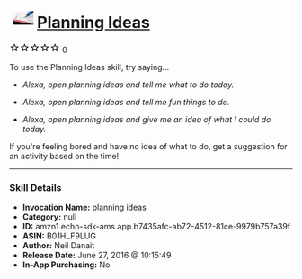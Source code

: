 # &nbsp;<img src="skill_icon" alt="Planning Ideas icon" width="36"> [Planning Ideas](http://alexa.amazon.com/#skills/amzn1.echo-sdk-ams.app.b7435afc-ab72-4512-81ce-9979b757a39f)
![0 stars](../../images/ic_star_border_black_18dp_1x.png)![0 stars](../../images/ic_star_border_black_18dp_1x.png)![0 stars](../../images/ic_star_border_black_18dp_1x.png)![0 stars](../../images/ic_star_border_black_18dp_1x.png)![0 stars](../../images/ic_star_border_black_18dp_1x.png) 0

To use the Planning Ideas skill, try saying...

* *Alexa, open planning ideas and tell me what to do today.*

* *Alexa, open planning ideas and tell me fun things to do.*

* *Alexa, open planning ideas and give me an idea of what I could do today.*

If you're feeling bored and have no idea of what to do, get a suggestion for an activity based on the time!

***

### Skill Details

* **Invocation Name:** planning ideas
* **Category:** null
* **ID:** amzn1.echo-sdk-ams.app.b7435afc-ab72-4512-81ce-9979b757a39f
* **ASIN:** B01HLF9LUG
* **Author:** Neil Danait
* **Release Date:** June 27, 2016 @ 10:15:49
* **In-App Purchasing:** No
